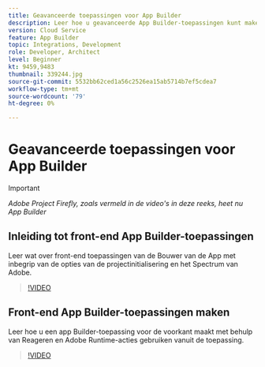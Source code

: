 ```yaml
---
title: Geavanceerde toepassingen voor App Builder
description: Leer hoe u geavanceerde App Builder-toepassingen kunt maken.
version: Cloud Service
feature: App Builder
topic: Integrations, Development
role: Developer, Architect
level: Beginner
kt: 9459,9483
thumbnail: 339244.jpg
source-git-commit: 5532bb62ced1a56c2526ea15ab5714b7ef5cdea7
workflow-type: tm+mt
source-wordcount: '79'
ht-degree: 0%

---
```



# Geavanceerde toepassingen voor App Builder

>[!IMPORTANT]
>
> _Adobe Project Firefly, zoals vermeld in de video&#39;s in deze reeks, heet nu App Builder_

## Inleiding tot front-end App Builder-toepassingen

Leer wat over front-end toepassingen van de Bouwer van de App met inbegrip van de opties van de projectinitialisering en het Spectrum van Adobe.

>[!VIDEO](https://video.tv.adobe.com/v/339247/?quality=12&learn=on)

## Front-end App Builder-toepassingen maken

Leer hoe u een app Builder-toepassing voor de voorkant maakt met behulp van Reageren en Adobe Runtime-acties gebruiken vanuit de toepassing.

>[!VIDEO](https://video.tv.adobe.com/v/339248/?quality=12&learn=on)
